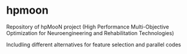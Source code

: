 # hpmoon
Repository of hpMooN project (High Performance Multi-Objective Optimization for Neuroengineering and Rehabilitation Technologies)

Includling different alternatives for feature selection and parallel codes
